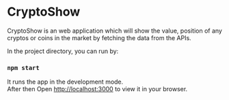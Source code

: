 # CryptoShow

CryptoShow is an web application which will show the value, position of any cryptos or coins in the market by fetching the data from the APIs.

In the project directory, you can run by:

### `npm start`

It runs the app in the development mode.\
After then Open [http://localhost:3000](http://localhost:3000) to view it in your browser.

